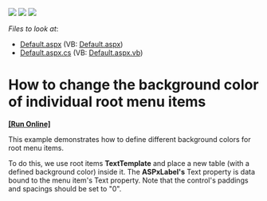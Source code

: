 <!-- default badges list -->
![](https://img.shields.io/endpoint?url=https://codecentral.devexpress.com/api/v1/VersionRange/128563780/13.1.4%2B)
[![](https://img.shields.io/badge/Open_in_DevExpress_Support_Center-FF7200?style=flat-square&logo=DevExpress&logoColor=white)](https://supportcenter.devexpress.com/ticket/details/E1199)
[![](https://img.shields.io/badge/📖_How_to_use_DevExpress_Examples-e9f6fc?style=flat-square)](https://docs.devexpress.com/GeneralInformation/403183)
<!-- default badges end -->
<!-- default file list -->
*Files to look at*:

* [Default.aspx](./CS/WebSite/Default.aspx) (VB: [Default.aspx](./VB/WebSite/Default.aspx))
* [Default.aspx.cs](./CS/WebSite/Default.aspx.cs) (VB: [Default.aspx.vb](./VB/WebSite/Default.aspx.vb))
<!-- default file list end -->
# How to change the background color of individual root menu items
<!-- run online -->
**[[Run Online]](https://codecentral.devexpress.com/e1199/)**
<!-- run online end -->


<p>This example demonstrates how to define different background colors for root menu items. </p><p>To do this, we use root items <strong>TextTemplate</strong> and place a new table (with a defined background color) inside it. The <strong>ASPxLabel's</strong> Text property is data bound to the menu item's Text property. Note that the control's paddings and spacings should be set to "0".</p>

<br/>


